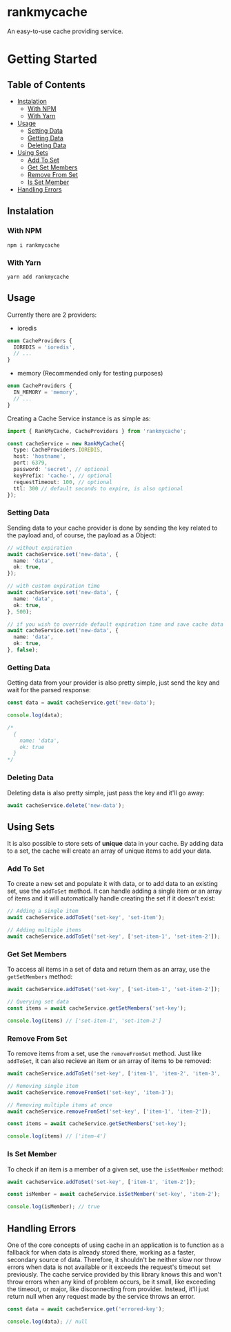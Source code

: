 # rankmycache

An easy-to-use cache providing service.

# Getting Started

## Table of Contents

* [Instalation](#installation)
  * [With NPM](#with-npm)
  * [With Yarn](#with-yarn)
* [Usage](#usage)
  * [Setting Data](#setting-data)
  * [Getting Data](#getting-data)
  * [Deleting Data](#deleting-data)
* [Using Sets](#using-sets)
  * [Add To Set](#add-to-set)
  * [Get Set Members](#get-set-members)
  * [Remove From Set](#remove-from-set)
  * [Is Set Member](#is-set-member)
* [Handling Errors](#handling-errors)

## Instalation

### With NPM
```console
npm i rankmycache
```

### With Yarn
```console
yarn add rankmycache
```

## Usage
Currently there are 2 providers:

* ioredis
```typescript
enum CacheProviders {
  IOREDIS = 'ioredis',
  // ...
}
```

* memory (Recommended only for testing purposes)
```typescript
enum CacheProviders {
  IN_MEMORY = 'memory',
  // ...
}
```

Creating a Cache Service instance is as simple as:
```typescript 
import { RankMyCache, CacheProviders } from 'rankmycache';

const cacheService = new RankMyCache({
  type: CacheProviders.IOREDIS,
  host: 'hostname',
  port: 6379,
  password: 'secret', // optional
  keyPrefix: 'cache-', // optional
  requestTimeout: 100, // optional
  ttl: 300 // default seconds to expire, is also optional 
});
```

### Setting Data

Sending data to your cache provider is done by sending the key related to the payload and, of course, the payload as a Object:
```typescript
// without expiration
await cacheService.set('new-data', {
  name: 'data',
  ok: true,
});

// with custom expiration time
await cacheService.set('new-data', {
  name: 'data',
  ok: true,
}, 500);

// if you wish to override default expiration time and save cache data for an indefinite amount of time
await cacheService.set('new-data', {
  name: 'data',
  ok: true,
}, false);
```

### Getting Data

Getting data from your provider is also pretty simple, just send the key and wait for the parsed response:
```typescript
const data = await cacheService.get('new-data');

console.log(data);

/*
  {
    name: 'data',
    ok: true
  }
*/
```

### Deleting Data

Deleting data is also pretty simple, just pass the key and it'll go away:
```typescript
await cacheService.delete('new-data');
```

## Using Sets

It is also possible to store sets of **unique** data in your cache. By adding data to a set, the cache will create an array of unique items to add your data.

### Add To Set

To create a new set and populate it with data, or to add data to an existing set, use the `addToSet` method. It can handle adding a single item or an array of items and it will automatically handle creating the set if it doesn't exist:

```ts
// Adding a single item
await cacheService.addToSet('set-key', 'set-item');

// Adding multiple items
await cacheService.addToSet('set-key', ['set-item-1', 'set-item-2']);
```
### Get Set Members

To access all items in a set of data and return them as an array, use the `getSetMembers` method:

```ts
await cacheService.addToSet('set-key', ['set-item-1', 'set-item-2']);

// Querying set data
const items = await cacheService.getSetMembers('set-key');

console.log(items) // ['set-item-1', 'set-item-2']
```

### Remove From Set

To remove items from a set, use the `removeFromSet` method. Just like `addToSet`, it can also recieve an item or an array of items to be removed:

```ts
await cacheService.addToSet('set-key', ['item-1', 'item-2', 'item-3', 'item-4']);

// Removing single item
await cacheService.removeFromSet('set-key', 'item-3');

// Removing multiple items at once
await cacheService.removeFromSet('set-key', ['item-1', 'item-2']);

const items = await cacheService.getSetMembers('set-key');

console.log(items) // ['item-4']
```

### Is Set Member

To check if an item is a member of a given set, use the `isSetMember` method:

```ts
await cacheService.addToSet('set-key', ['item-1', 'item-2']);

const isMember = await cacheService.isSetMember('set-key', 'item-2');

console.log(isMember); // true
```
## Handling Errors

One of the core concepts of using cache in an application is to function as a fallback for when data is already stored there, working as a faster, secondary source of data. Therefore, it shouldn't be neither slow nor throw errors when data is not available or it exceeds the request's timeout set previously. The cache service provided by this library knows this and won't throw errors when any kind of problem occurs, be it small, like exceeding the timeout, or major, like disconnecting from provider. Instead, it'll just return null when any request made by the service throws an error.
```typescript
const data = await cacheService.get('errored-key');

console.log(data); // null
```